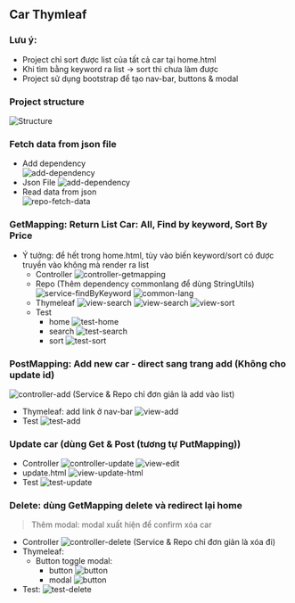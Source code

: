 ## Car Thymleaf
### Lưu ý: 
- Project chỉ sort được list của tất cả car tại home.html
- Khi tìm bằng keyword ra list -> sort thì chưa làm được
- Project sử dụng bootstrap để tạo nav-bar, buttons & modal
### Project structure
![Structure](screenshots/structure.png)
### Fetch data from json file
- Add dependency\
![add-dependency](screenshots/json-dependency.png)
- Json File
  ![add-dependency](screenshots/json-file.png)
- Read data from json\
![repo-fetch-data](screenshots/repo-fetch-data-json.png)
### GetMapping: Return List Car: All, Find by keyword, Sort By Price
- Ý tưởng: để hết trong home.html, tùy vào biến keyword/sort có được truyền vào không mà render ra list
  - Controller
![controller-getmapping](screenshots/controller-get-mapping-home.png)
  - Repo (Thêm dependency commonlang để dùng StringUtils)
![service-findByKeyword](screenshots/repo-find-keyword.png)
![common-lang](screenshots/common-lang.png)
  - Thymeleaf
![view-search](screenshots/view-list.png)
![view-search](screenshots/view-search.png)
![view-sort](screenshots/view-sort.png)
  - Test
    - home
  ![test-home](screenshots/test-home.png)
    - search
  ![test-search](screenshots/test-search.png)
    - sort
  ![test-sort](screenshots/test-sort.png)
  
### PostMapping: Add new car - direct sang trang add (Không cho update id)
![controller-add](screenshots/controller-add.png)
    (Service & Repo chỉ đơn giản là add vào list)
  - Thymeleaf: add link ở nav-bar
![view-add](screenshots/view-add.png)
  - Test
    ![test-add](screenshots/test-add.png)
### Update car (dùng Get & Post (tương tự PutMapping))
- Controller
![controller-update](screenshots/controller-edit.png)
![view-edit](screenshots/view-edit.png)
- update.html
![view-update-html](screenshots/update-html.png)
- Test
![test-update](screenshots/test-edit.png)
### Delete: dùng GetMapping delete và redirect lại home
> Thêm modal: modal xuất hiện để confirm xóa car
- Controller
![controller-delete](screenshots/controller-delete.png)
  (Service & Repo chỉ đơn giản là xóa đi)
- Thymeleaf:
  - Button toggle modal:
    - button
  ![button](screenshots/view-button.png)
    - modal
  ![button](screenshots/view-modal.png)
- Test: 
![test-delete](screenshots/test-delete.png)
